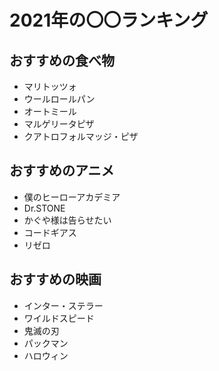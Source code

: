 # 2021年の〇〇ランキング

## おすすめの食べ物

- マリトッツォ 
- ウールロールパン
- オートミール
- マルゲリータピザ
- クアトロフォルマッジ・ピザ

## おすすめのアニメ

- 僕のヒーローアカデミア
- Dr.STONE
- かぐや様は告らせたい
- コードギアス
- リゼロ

## おすすめの映画

- インター・ステラー
- ワイルドスピード
- 鬼滅の刃
- パックマン
- ハロウィン